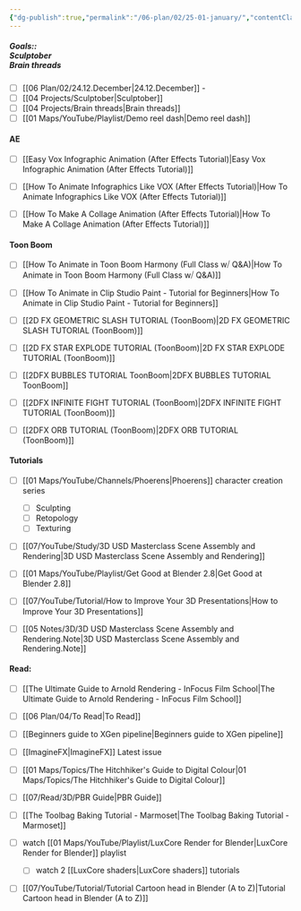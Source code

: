 ```yaml
---
{"dg-publish":true,"permalink":"/06-plan/02/25-01-january/","contentClasses":"page-purple pen-black daily Wednesday","noteIcon":"","created":"2025-01-21T01:20:17.273+10:00","updated":"2025-01-26T05:41:45.176+10:00"}
---
```



##### Goals::</br>Sculptober </br>Brain threads

- [ ] [[06 Plan/02/24.12.December\|24.12.December]] -
- [ ] [[04 Projects/Sculptober\|Sculptober]]
- [ ] [[04 Projects/Brain threads\|Brain threads]]
- [ ] [[01 Maps/YouTube/Playlist/Demo reel dash\|Demo reel dash]]

#### AE

- [ ] [[Easy Vox Infographic Animation (After Effects Tutorial)\|Easy Vox Infographic Animation (After Effects Tutorial)]]
- [ ] [[How To Animate Infographics Like VOX (After Effects Tutorial)\|How To Animate Infographics Like VOX (After Effects Tutorial)]]
- [ ] [[How To Make A Collage Animation (After Effects Tutorial)\|How To Make A Collage Animation (After Effects Tutorial)]]


#### Toon Boom

- [ ] [[How To Animate in Toon Boom Harmony (Full Class w⧸ Q&A)\|How To Animate in Toon Boom Harmony (Full Class w⧸ Q&A)]]
- [ ] [[How To Animate in Clip Studio Paint - Tutorial for Beginners\|How To Animate in Clip Studio Paint - Tutorial for Beginners]]
- [ ] [[2D FX GEOMETRIC SLASH TUTORIAL (ToonBoom)\|2D FX GEOMETRIC SLASH TUTORIAL (ToonBoom)]]
- [ ] [[2D FX STAR EXPLODE TUTORIAL (ToonBoom)\|2D FX STAR EXPLODE TUTORIAL (ToonBoom)]]
- [ ] [[2DFX BUBBLES TUTORIAL ToonBoom\|2DFX BUBBLES TUTORIAL ToonBoom]]
- [ ] [[2DFX INFINITE FIGHT TUTORIAL (ToonBoom)\|2DFX INFINITE FIGHT TUTORIAL (ToonBoom)]]
- [ ] [[2DFX ORB TUTORIAL (ToonBoom)\|2DFX ORB TUTORIAL (ToonBoom)]]


#### Tutorials

- [ ] [[01 Maps/YouTube/Channels/Phoerens\|Phoerens]] character creation series
	- [ ] Sculpting
	- [ ] Retopology
	- [ ] Texturing
- [ ] [[07/YouTube/Study/3D USD Masterclass Scene Assembly and Rendering\|3D USD Masterclass Scene Assembly and Rendering]]
- [ ] [[01 Maps/YouTube/Playlist/Get Good at Blender 2.8\|Get Good at Blender 2.8]]
- [ ] [[07/YouTube/Tutorial/How to Improve Your 3D Presentations\|How to Improve Your 3D Presentations]]
- [ ] [[05 Notes/3D/3D USD Masterclass Scene Assembly and Rendering.Note\|3D USD Masterclass Scene Assembly and Rendering.Note]]


#### Read:

- [ ] [[The Ultimate Guide to Arnold Rendering - InFocus Film School\|The Ultimate Guide to Arnold Rendering - InFocus Film School]]
- [ ] [[06 Plan/04/To Read\|To Read]]
- [ ] [[Beginners guide to XGen pipeline\|Beginners guide to XGen pipeline]]
- [ ] [[ImagineFX\|ImagineFX]] Latest issue
- [ ] [[01 Maps/Topics/The Hitchhiker's Guide to Digital Colour\|01 Maps/Topics/The Hitchhiker's Guide to Digital Colour]]
- [ ] [[07/Read/3D/PBR Guide\|PBR Guide]]
- [ ] [[The Toolbag Baking Tutorial - Marmoset\|The Toolbag Baking Tutorial - Marmoset]]
- [ ] watch [[01 Maps/YouTube/Playlist/LuxCore Render for Blender\|LuxCore Render for Blender]] playlist
	- [ ] watch 2 [[LuxCore shaders\|LuxCore shaders]] tutorials
- [ ] [[07/YouTube/Tutorial/Tutorial Cartoon head in Blender (A to Z)\|Tutorial Cartoon head in Blender (A to Z)]]





